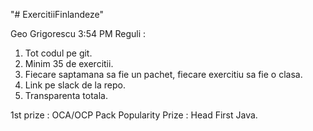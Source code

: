 "# ExercitiiFinlandeze" 

Geo Grigorescu 3:54 PM
Reguli :

1. Tot codul pe git.
2. Minim 35 de exercitii.
3. Fiecare saptamana sa fie un pachet, fiecare exercitiu sa fie o clasa.
4. Link pe slack de la repo.
5. Transparenta totala.

1st prize : OCA/OCP Pack
Popularity Prize : Head First Java.
